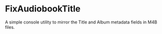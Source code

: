 # FixAudiobookTitle
A simple console utility to mirror the Title and Album metadata fields in M4B files.
